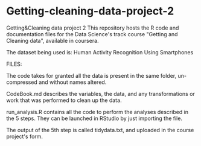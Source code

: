 Getting-cleaning-data-project-2
===============================

Getting&amp;Cleaning data project 2
This repository hosts the R code and documentation files for the Data Science's track course "Getting and Cleaning data", available in coursera.

The dataset being used is: Human Activity Recognition Using Smartphones

FILES:

The code takes for granted all the data is present in the same folder, un-compressed and without names altered.

CodeBook.md describes the variables, the data, and any transformations or work that was performed to clean up the data.

run_analysis.R contains all the code to perform the analyses described in the 5 steps. They can be launched in RStudio by just importing the file.

The output of the 5th step is called tidydata.txt, and uploaded in the course project's form.